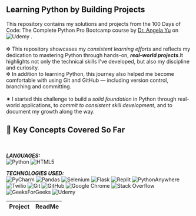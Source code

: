 ## Learning Python by Building Projects
This repository contains my solutions and projects from the 100 Days of Code: The Complete Python Pro Bootcamp course by [Dr. Angela Yu](https://github.com/angelabauer) on ![Udemy](https://img.shields.io/badge/Udemy-A435F0?style=for-the-badge&logo=Udemy&logoColor=white)
 .<br>
 <br>
✼ This repository showcases my *consistent learning efforts* and reflects my dedication to mastering Python through hands-on, ***real-world projects***.It highlights not only the technical skills I've developed, but also my discipline and curiosity.
<br>
✼ In addition to learning Python, this journey also helped me become comfortable with using Git and GitHub — including version control, branching and committing.
  <br>
  <br>
✷ I started this challenge to build a *solid foundation* in Python through real-world applications, to *commit to consistent skill development*, and to document my growth along the way.
 <br>


 ## 🧠 Key Concepts Covered So Far
 <br>

***LANGUAGES:***<br>
![Python](https://img.shields.io/badge/python-3670A0?style=for-the-badge&logo=python&logoColor=ffdd54)
![HTML5](https://img.shields.io/badge/html5-%23E34F26.svg?style=for-the-badge&logo=html5&logoColor=white)
<br>

***TECHNOLOGIES USED:***<br>
![PyCharm](https://img.shields.io/badge/pycharm-143?style=for-the-badge&logo=pycharm&logoColor=black&color=black&labelColor=green)
![Pandas](https://img.shields.io/badge/pandas-%23150458.svg?style=for-the-badge&logo=pandas&logoColor=white)
![Selenium](https://img.shields.io/badge/-selenium-%43B02A?style=for-the-badge&logo=selenium&logoColor=white)
![Flask](https://img.shields.io/badge/flask-%23000.svg?style=for-the-badge&logo=flask&logoColor=white)
![Replit](https://img.shields.io/badge/Replit-DD1200?style=for-the-badge&logo=Replit&logoColor=white)
![PythonAnywhere](https://img.shields.io/badge/pythonanywhere-%232F9FD7.svg?style=for-the-badge&logo=pythonanywhere&logoColor=151515)
![Twilio](https://img.shields.io/badge/Twilio-F22F46?style=for-the-badge&logo=Twilio&logoColor=white)
![Git](https://img.shields.io/badge/git-%23F05033.svg?style=for-the-badge&logo=git&logoColor=white)
![GitHub](https://img.shields.io/badge/github-%23121011.svg?style=for-the-badge&logo=github&logoColor=white)
![Google Chrome](https://img.shields.io/badge/Google%20Chrome-4285F4?style=for-the-badge&logo=GoogleChrome&logoColor=white)
![Stack Overflow](https://img.shields.io/badge/-Stackoverflow-FE7A16?style=for-the-badge&logo=stack-overflow&logoColor=white)
![GeeksForGeeks](https://img.shields.io/badge/GeeksforGeeks-gray?style=for-the-badge&logo=geeksforgeeks&logoColor=35914c)
![Udemy](https://img.shields.io/badge/Udemy-A435F0?style=for-the-badge&logo=Udemy&logoColor=white)






|Project    |   ReadMe  |
|---------- | ----------|




